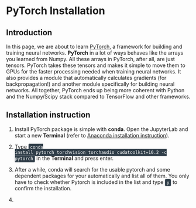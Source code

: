 # PyTorch Installation

## Introduction
In this page, we are about to learn [PyTorch](http://pytorch.org/), a framework for building and training neural networks. **PyTorch** in a lot of ways behaves like the arrays you learned from Numpy. All these arrays in PyTorch, after all, are just tensors. PyTorch takes these tensors and makes it simple to move them to GPUs for the faster processing needed when training neural networks. It also provides a module that automatically calculates gradients (for backpropagation!) and another module specifically for building neural networks. All together, PyTorch ends up being more coherent with Python and the Numpy/Scipy stack compared to TensorFlow and other frameworks.


## Installation instruction
1. Install PyTorch package is simple with **conda**. Open the JupyterLab and start a new **Terminal** (refer to [Anaconda installation instruction](https://monaen.github.io/DHLO-2021Spring/anaconda)).

2. Type <code style="color:#fff;background-color:#2f3d48;border-radius: 4px;border: 1px solid #737b83;padding: 2px 4px">conda install pytorch torchvision torchaudio cudatoolkit=10.2 -c pytorch</code> in the **Terminal** and press enter.

3. After a while, conda will search for the usable pytorch and some dependent packages for your automatically and list all of them. You only have to check whether Pytorch is included in the list and type <code style="color:#fff;background-color:#2f3d48;border-radius: 4px;border: 1px solid #737b83;padding: 2px 4px">y</code> to confirm the installation.

4. 
